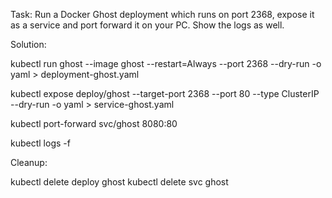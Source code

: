 Task:
Run a Docker Ghost deployment which runs on port 2368, expose it as a service and port forward it on your PC. Show the logs as well.


Solution:

kubectl run ghost --image ghost --restart=Always --port 2368 --dry-run -o yaml > deployment-ghost.yaml

kubectl expose deploy/ghost --target-port 2368 --port 80 --type ClusterIP --dry-run -o yaml > service-ghost.yaml

kubectl port-forward svc/ghost 8080:80

kubectl logs <pod-name> -f

Cleanup: 

kubectl delete deploy ghost
kubectl delete svc ghost